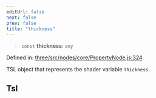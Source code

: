 ```yaml
---
editUrl: false
next: false
prev: false
title: "thickness"
---
```


> `const` **thickness**: `any`

Defined in: [three/src/nodes/core/PropertyNode.js:324](https://github.com/DefinitelyMaybe/three-i18n/blob/fa57b79433d1c349ffb23a78727299c8d4190136/three/src/nodes/core/PropertyNode.js#L324)

TSL object that represents the shader variable `Thickness`.

## Tsl
